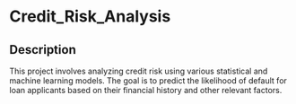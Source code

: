 # Credit_Risk_Analysis

## Description
This project involves analyzing credit risk using various statistical and machine learning models. The goal is to predict the likelihood of default for loan applicants based on their financial history and other relevant factors.